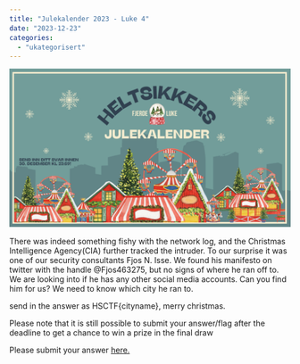 ```yaml
---
title: "Julekalender 2023 - Luke 4"
date: "2023-12-23"
categories: 
  - "ukategorisert"
---
```



![Luke 4bilde](/public/julekalender/luke4.png)

There was indeed something fishy with the network log, and the Christmas Intelligence Agency(CIA) further tracked the intruder. To our surprise it was one of our security consultants Fjos N. Isse. We found his manifesto on twitter with the handle @Fjos463275, but no signs of where he ran off to. We are looking into if he has any other social media accounts. 
Can you find him for us? We need to know which city he ran to.

send in the answer as HSCTF{cityname}, merry christmas.

Please note that it is still possible to submit your answer/flag after the deadline to get a chance to win a prize in the final draw

Please submit your answer [here.](https://forms.gle/TYqaV2CrYozdDApw9)
